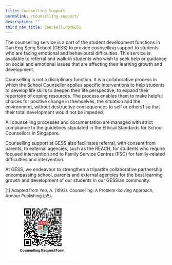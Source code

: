```yaml
---
title: Counselling Support
permalink: /counselling-support/
description: ""
third_nav_title: Counselling@GESS
---
```

The counselling service is a part of the student development functions in Gan Eng Seng School (GESS) to provide counselling support to students who are facing emotional and behavioural difficulties. This service is available to referral and walk-in students who wish to seek help or guidance on social and emotional issues that are affecting their learning growth and development.

Counselling is not a disciplinary function. It is a collaborative process in which the School Counsellor applies specific interventions to help students to develop life skills to deepen their life perspective; to expand their repertoire of coping resources. The process enables them to make helpful choices for positive change in themselves, the situation and the environment, without destructive consequences to self or others1 so that their total development would not be impeded.

All counselling processes and documentation are managed with strict compliance to the guidelines stipulated in the Ethical Standards for School Counsellors in Singapore.

Counselling support at GESS also facilitates referral, with consent from parents, to external agencies, such as the REACH, for students who require focused intervention and to Family Service Centres (FSC) for family-related difficulties and intervention.

At GESS, we endeavour to strengthen a tripartite collaborative partnership encompassing school, parents and external agencies for the best learning growth and development of our students in our GESSian community.

<font size="-1">\[1\] Adapted from Yeo, A. (1993). Counselling: A Problem-Solving Approach, Armour Publishing (p5).</font>

![](/images/Counselling-Request-Form.jpeg)

